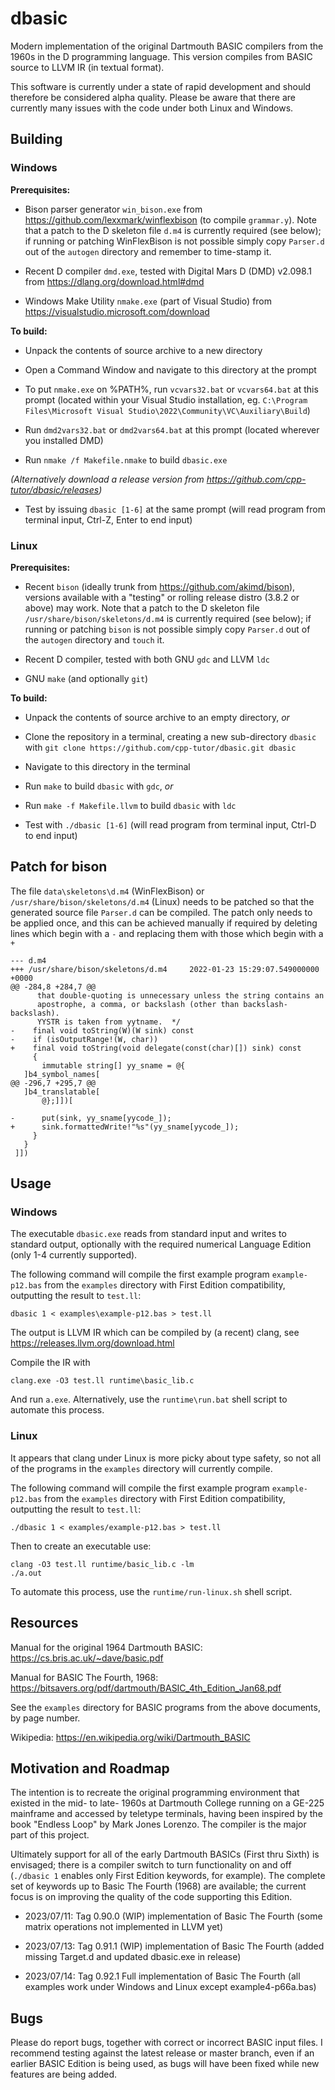 # dbasic

Modern implementation of the original Dartmouth BASIC compilers from the 1960s in the D programming language. This version compiles from BASIC source to LLVM IR (in textual format).

This software is currently under a state of rapid development and should therefore be considered alpha quality. Please be aware that there are currently many issues with the code under both Linux and Windows.

## Building

### Windows

**Prerequisites:**

* Bison parser generator `win_bison.exe` from https://github.com/lexxmark/winflexbison (to compile `grammar.y`). Note that a patch to the D skeleton file `d.m4` is currently required (see below); if running or patching WinFlexBison is not possible simply copy `Parser.d` out of the `autogen` directory and remember to time-stamp it.

* Recent D compiler `dmd.exe`, tested with Digital Mars D (DMD) v2.098.1 from https://dlang.org/download.html#dmd

* Windows Make Utility `nmake.exe` (part of Visual Studio) from https://visualstudio.microsoft.com/download

**To build:**

* Unpack the contents of source archive to a new directory

* Open a Command Window and navigate to this directory at the prompt

* To put `nmake.exe` on %PATH%, run `vcvars32.bat` or `vcvars64.bat` at this prompt (located within your Visual Studio installation, eg. `C:\Program Files\Microsoft Visual Studio\2022\Community\VC\Auxiliary\Build`)

* Run `dmd2vars32.bat` or `dmd2vars64.bat` at this prompt (located wherever you installed DMD)

* Run `nmake /f Makefile.nmake` to build `dbasic.exe`

*(Alternatively download a release version from https://github.com/cpp-tutor/dbasic/releases)*

* Test by issuing `dbasic [1-6]` at the same prompt (will read program from terminal input, Ctrl-Z, Enter to end input)

### Linux

**Prerequisites:**

* Recent `bison` (ideally trunk from https://github.com/akimd/bison), versions available with a "testing" or rolling release distro (3.8.2 or above) may work. Note that a patch to the D skeleton file `/usr/share/bison/skeletons/d.m4` is currently required (see below); if running or patching `bison` is not possible simply copy `Parser.d` out of the `autogen` directory and `touch` it.

* Recent D compiler, tested with both GNU `gdc` and LLVM `ldc`

* GNU `make` (and optionally `git`)

**To build:**

* Unpack the contents of source archive to an empty directory, *or*

* Clone the repository in a terminal, creating a new sub-directory `dbasic` with `git clone https://github.com/cpp-tutor/dbasic.git dbasic`

* Navigate to this directory in the terminal

* Run `make` to build `dbasic` with `gdc`, *or*

* Run `make -f Makefile.llvm` to build `dbasic` with `ldc`

* Test with `./dbasic [1-6]` (will read program from terminal input, Ctrl-D to end input)

## Patch for bison

The file `data\skeletons\d.m4` (WinFlexBison) or `/usr/share/bison/skeletons/d.m4` (Linux) needs to be patched so that the generated source file `Parser.d` can be compiled. The patch only needs to be applied once, and this can be achieved manually if required by deleting lines which begin with a `-` and replacing them with those which begin with a `+`

```
--- d.m4
+++ /usr/share/bison/skeletons/d.m4     2022-01-23 15:29:07.549000000 +0000
@@ -284,8 +284,7 @@
      that double-quoting is unnecessary unless the string contains an
      apostrophe, a comma, or backslash (other than backslash-backslash).
      YYSTR is taken from yytname.  */
-    final void toString(W)(W sink) const
-    if (isOutputRange!(W, char))
+    final void toString(void delegate(const(char)[]) sink) const
     {
       immutable string[] yy_sname = @{
   ]b4_symbol_names[
@@ -296,7 +295,7 @@
   ]b4_translatable[
       @};]])[

-      put(sink, yy_sname[yycode_]);
+      sink.formattedWrite!"%s"(yy_sname[yycode_]);
     }
   }
 ]])
```

## Usage

### Windows

The executable `dbasic.exe` reads from standard input and writes to standard output, optionally with the required numerical Language Edition (only 1-4 currently supported).

The following command will compile the first example program `example-p12.bas` from the `examples` directory with First Edition compatibility, outputting the result to `test.ll`:

```
dbasic 1 < examples\example-p12.bas > test.ll
```

The output is LLVM IR which can be compiled by (a recent) clang, see https://releases.llvm.org/download.html

Compile the IR with

```
clang.exe -O3 test.ll runtime\basic_lib.c
```

And run `a.exe`. Alternatively, use the `runtime\run.bat` shell script to automate this process.

### Linux

It appears that clang under Linux is more picky about type safety, so not all of the programs in the `examples` directory will currently compile.

The following command will compile the first example program `example-p12.bas` from the `examples` directory with First Edition compatibility, outputting the result to `test.ll`:

```
./dbasic 1 < examples/example-p12.bas > test.ll
```

Then to create an executable use:

```
clang -O3 test.ll runtime/basic_lib.c -lm
./a.out
```

To automate this process, use the `runtime/run-linux.sh` shell script.

## Resources

Manual for the original 1964 Dartmouth BASIC: https://cs.bris.ac.uk/~dave/basic.pdf

Manual for BASIC The Fourth, 1968: https://bitsavers.org/pdf/dartmouth/BASIC_4th_Edition_Jan68.pdf

See the `examples` directory for BASIC programs from the above documents, by page number.

Wikipedia: https://en.wikipedia.org/wiki/Dartmouth_BASIC

## Motivation and Roadmap

The intention is to recreate the original programming environment that existed in the mid- to late- 1960s at Dartmouth College running on a GE-225 mainframe and accessed by teletype terminals, having been inspired by the book "Endless Loop" by Mark Jones Lorenzo. The compiler is the major part of this project.

Ultimately support for all of the early Dartmouth BASICs (First thru Sixth) is envisaged; there is a compiler switch to turn functionality on and off (`./dbasic 1` enables only First Edition keywords, for example). The complete set of keywords up to Basic The Fourth (1968) are available; the current focus is on improving the quality of the code supporting this Edition.

* 2023/07/11: Tag 0.90.0 (WIP) implementation of Basic The Fourth (some matrix operations not implemented in LLVM yet) 

* 2023/07/13: Tag 0.91.1 (WIP) implementation of Basic The Fourth (added missing Target.d and updated dbasic.exe in release)

* 2023/07/14: Tag 0.92.1 Full implementation of Basic The Fourth (all examples work under Windows and Linux except example4-p66a.bas)

## Bugs

Please do report bugs, together with correct or incorrect BASIC input files. I recommend testing against the latest release or master branch, even if an earlier BASIC Edition is being used, as bugs will have been fixed while new features are being added.
